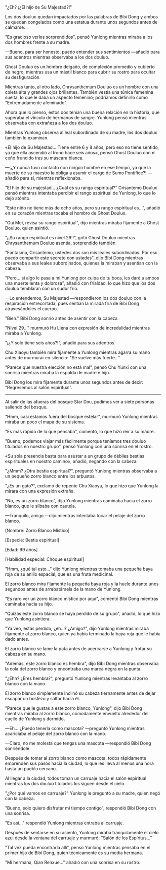 
"¿Eh? ¡¿El hijo de Su Majestad?!"

Los dos douluo quedan impactados por las palabras de Bibi Dong y ambos se quedan congelados como una estatua durante unos segundos antes de calmarse.

"Es gracioso verlos sorprendidos", pensó Yunlong mientras miraba a los dos hombres frente a su madre.

—Bueno, para ser honesto, puedo entender sus sentimientos —añadió para sus adentros mientras observaba a los dos douluo.

Ghost Douluo es un hombre delgado, de complexión promedio y cubierto de negro, mientras usa un mástil blanco para cubrir su rostro para ocultar su desfiguración.

Mientras tanto, al otro lado, Chrysanthemum Douluo es un hombre con una coleta alta y grandes ojos brillantes. También vestía una túnica femenina suelta, lo que le daba un aspecto femenino; podríamos definirlo como "Extremadamente afeminado".

Ahora que lo pienso, estos dos tenían una buena relación en la historia, que superaba el vínculo de hermanos de sangre. Yunlong pensó mientras observaba con extrañeza a los dos douluo.

Mientras Yunlong observa al leal subordinado de su madre, los dos douluo también lo examinan.

«El hijo de Su Majestad... Tiene entre 6 y 8 años, pero eso no tiene sentido, ya que ella ascendió al trono hace seis años», pensó Ghost Douluo con el ceño fruncido tras su máscara blanca.

—¡¿Y nunca tuvo contacto con ningún hombre en ese tiempo, ya que la muerte de su maestro la obliga a asumir el cargo de Sumo Pontífice?! —añadió para sí, mientras reflexionaba.

"El hijo de su majestad... ¿Cuál es su rango espiritual?" Crisantemo Douluo pensó mientras intentaba percibir el rango espiritual de Yunlong, lo que lo dejó atónito.

"Este niño no tiene más de ocho años, pero su rango espiritual es...", añadió en su corazón mientras tocaba el hombro de Ghost Douluo.

"Gui Mei, revisa su rango espiritual", dijo mientras miraba fijamente a Ghost Douluo, quien asintió.

"¡¡Su rango espiritual es nivel 29!!", gritó Ghost Douluo mientras Chrysanthemum Douluo asentía, sorprendido también.

"Fantasma, Crisantemo, ustedes dos son mis leales subordinados. Por eso puedo compartir este secreto con ustedes", dijo Bibi Dong mientras observaba a sus leales subordinados, quienes la miraban y asentían con la cabeza.

"Pero... si algo le pasa a mi Yunlong por culpa de tu boca, les daré a ambos una muerte lenta y dolorosa", añadió con frialdad, lo que hizo que los dos douluo temblaran con un sudor frío.

—Lo entendemos, Su Majestad —respondieron los dos douluo con la respiración entrecortada, pues sentían la mirada fría de Bibi Dong atravesándoles el cuerpo.

"Bien." Bibi Dong sonrió antes de asentir con la cabeza.

"Nivel 29..." murmuró Hu Liena con expresión de incredulidad mientras miraba a Yunlong.

"¡¿Y solo tiene seis años?!", añadió para sus adentros.

Chu Xiaoyu también mira fijamente a Yunlong mientras agarra su mano antes de murmurar en silencio: "Se vuelve más fuerte..."

"Parece que nuestra elección no está mal", pensó Chu Yunxi con una sonrisa mientras miraba la espalda de madre e hijo.

Bibi Dong los mira fijamente durante unos segundos antes de decir: "Regresemos al salón espiritual".

--------

Al salir de las afueras del bosque Star Dou, pudimos ver a siete personas saliendo del bosque.

"Hmm, casi estamos fuera del bosque estelar", murmuró Yunlong mientras miraba un poco el mapa de su sistema.

"Es más rápido de lo que pensaba", comentó, lo que hizo reír a su madre.

"Bueno, podemos viajar más fácilmente porque teníamos tres douluo titulados en nuestro grupo", pensó Yunlong con una sonrisa en el rostro.

«Su sola presencia basta para asustar a un grupo de débiles bestias espirituales en nuestro camino», añadió, negando con la cabeza.

"¿Mmm? ¿Otra bestia espiritual?", preguntó Yunlong mientras observaba a un pequeño zorro blanco entre los arbustos.

"¿Es un gato?", exclamó de repente Chu Xiaoyu, lo que hizo que Yunlong la mirara con una expresión extraña.

"No, es un zorro blanco", dijo Yunlong mientras caminaba hacia el zorro blanco, que le silbaba con cautela.

—Tranquilo, amigo —dijo mientras intentaba tocar el pelaje del zorro blanco.

[Nombre: Zorro Blanco Místico]

[Especie: Bestia espiritual]

[Edad: 99 años]

[Habilidad especial: Choque espiritual]

"Hmm, ¿qué tal esto..." dijo Yunlong mientras tomaba una pequeña baya roja de su anillo espacial, que es una fruta medicinal.

El zorro blanco mira fijamente la pequeña baya roja y la huele durante unos segundos antes de arrebatársela de la mano de Yunlong.

"Es raro ver un zorro blanco místico por aquí", comentó Bibi Dong mientras caminaba hacia su hijo.

"Quizás este zorro blanco se haya perdido de su grupo", añadió, lo que hizo que Yunlong asintiera.

"Ya veo, estás perdido, ¿eh...? ¿Amigo?", dijo Yunlong mientras miraba fijamente al zorro blanco, quien ya había terminado la baya roja que le había dado antes.

El zorro blanco se lame la pata antes de acercarse a Yunlong y frotar su cabeza en su mano.

"Además, este zorro blanco es hembra", dijo Bibi Dong mientras observaba la cola del zorro blanco y encontraba una marca negra en la punta.

"¿Ehh? ¿Eres hembra?", preguntó Yunlong mientras levantaba al zorro blanco con la mano.

El zorro blanco simplemente inclinó su cabeza tiernamente antes de dejar escapar un bostezo y saltar hacia él.

"Parece que le gustas a este zorro blanco, Yunlong", dijo Bibi Dong mientras miraba al zorro blanco, cómodamente envuelto alrededor del cuello de Yunlong y dormido.

—Eh... ¿Puedo tenerla como mascota? —preguntó Yunlong mientras acariciaba el pelaje del zorro blanco con la mano.

—Claro, no me molesta que tengas una mascota —respondió Bibi Dong sonriéndole.

Después de tomar al zorro blanco como mascota, todos rápidamente emprenden sus pasos hacia la ciudad, lo que les lleva al menos una hora hasta un pueblo cercano.

Al llegar a la ciudad, todos toman un carruaje hacia el salón espiritual mientras los dos douluo titulados los siguen desde el cielo.

"¿Por qué vamos en carruaje?" Yunlong le preguntó a su madre, quien negó con la cabeza.

"Bueno, solo quiero disfrutar mi tiempo contigo", respondió Bibi Dong con una sonrisa.

"Es así..." respondió Yunlong mientras entraba al carruaje.

Después de sentarse en su asiento, Yunlong miraba tranquilamente el cielo azul desde la ventana del carruaje y murmuró: "Salón de los Espíritus..."

"Tal vez pueda encontrarla allí", pensó Yunlong mientras pensaba en el primer hijo de Bibi Dong, quien técnicamente es su media hermana.

"Mi hermana, Qian Renxue..." añadió con una sonrisa en su rostro.